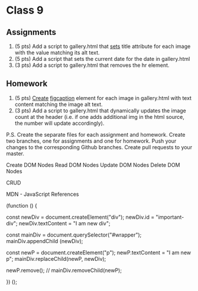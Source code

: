 # Class 9

## Assignments

1. (5 pts) Add a script to gallery.html that [sets](https://developer.mozilla.org/en-US/docs/Web/API/Element/setAttribute) title attribute for each image with the value matching its alt text.
2. (5 pts) Add a script that sets the current date for the date in gallery.html
3. (3 pts) Add a script to gallery.html that removes the hr element.

## Homework

1. (5 pts) [Create](https://developer.mozilla.org/en-US/docs/Web/API/Document/createElement) [figcaption](https://developer.mozilla.org/en-US/docs/Web/HTML/Element/figcaption) element for each image in gallery.html with text content matching the image alt text.
2. (3 pts) Add a script to gallery.html that dynamically updates the image count at the header (i.e. if one adds additional img in the html source, the number will update accordingly).

P.S. Create the separate files for each assignment and homework. Create two branches, one for assignments and one for homework. Push your changes to the corresponding Github branches. Create pull requests to your master.

Create DOM Nodes
Read DOM Nodes
Update DOM Nodes
Delete DOM Nodes

CRUD

MDN - JavaScript References

(function () {

  const newDiv = document.createElement("div");
  newDiv.id = "important-div";
  newDiv.textContent = "I am new div";

  const mainDiv = document.querySelector("#wrapper");
  mainDiv.appendChild (newDiv);

  const newP = document.createElement("p");
  newP.textContent = "I am new p";
  mainDiv.replaceChild(newP, newDiv);

  newP.remove();
  // mainDiv.removeChild(newP);

}) ();
